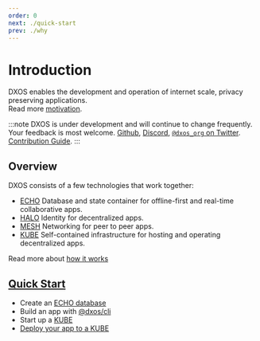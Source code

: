 ```yaml
---
order: 0
next: ./quick-start
prev: ./why
---
```


# Introduction

DXOS enables the development and operation of internet scale, privacy preserving applications. <br/> Read more [motivation](why.md).

:::note
DXOS is under development and will continue to change frequently. <br/>Your feedback is most welcome. [Github](https://github.com/dxos/dxos/issues), [Discord](), [`@dxos_org` on Twitter](https://twitter.com/dxos_org). <br/>[Contribution Guide](https://github.com/dxos/dxos/blob/main/CONTRIBUTING.md).
:::

## Overview

DXOS consists of a few technologies that work together:

*   [ECHO](echo) Database and state container for offline-first and real-time collaborative apps.
*   [HALO](halo) Identity for decentralized apps.
*   [MESH](mesh) Networking for peer to peer apps.
*   [KUBE](kube) Self-contained infrastructure for hosting and operating decentralized apps.

Read more about [how it works](how-it-works)

## [Quick Start](quick-start.md)

*   Create an [ECHO database](quick-start#using-an-echo-database-for-state-consensus)
*   Build an app with [@dxos/cli](quick-start#creating-apps)
*   Start up a [KUBE](quick-start#starting-a-kube)
*   [Deploy your app to a KUBE](quick-start#deploying-your-app-to-a-kube)

